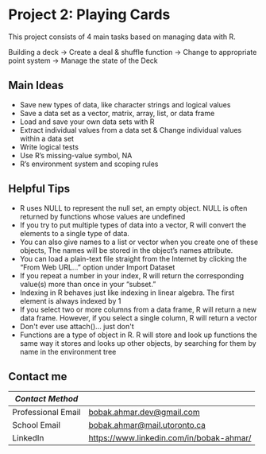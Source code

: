 # Project 2: Playing Cards
This project consists of 4 main tasks based on managing data with R. 

Building a deck -> Create a deal & shuffle function -> Change to appropriate point system -> Manage the state of the Deck 

## Main Ideas
 - Save new types of data, like character strings and logical values
 - Save a data set as a vector, matrix, array, list, or data frame
 - Load and save your own data sets with R
 - Extract individual values from a data set & Change individual values within a data set
 - Write logical tests
 - Use R’s missing-value symbol, NA
 - R’s environment system and scoping rules

## Helpful Tips
 - R uses NULL to represent the null set, an empty object. NULL is often returned by functions whose values are undefined
 - If you try to put multiple types of data into a vector, R will convert the elements to a single type of data.
 - You can also give names to a list or vector when you create one of these objects, The names will be stored in the object’s names attribute.
 - You can load a plain-text file straight from the Internet by clicking the “From Web URL…” option under Import Dataset
 - If you repeat a number in your index, R will return the corresponding value(s) more than once in your “subset.”
 - Indexing in R behaves just like indexing in linear algebra. The first element is always indexed by 1
 - If you select two or more columns from a data frame, R will return a new data frame. However, if you select a single column, R will return a vector
 - Don't ever use attach()... just don't
 - Functions are a type of object in R. R will store and look up functions the same way it stores and looks up other objects, by searching for them by name in the environment tree
 
## Contact me
| *Contact Method*   |                              |
|--------------------|------------------------------|
| Professional Email | bobak.ahmar.dev@gmail.com    |
| School Email       | bobak.ahmar@mail.utoronto.ca |
| LinkedIn     | https://www.linkedin.com/in/bobak-ahmar/       | 
  
